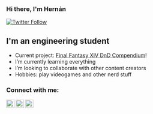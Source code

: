 ### Hi there, I'm Hernán

[![Twitter Follow](https://img.shields.io/twitter/follow/hernobdr?color=0084b4&logo=twitter&style=for-the-badge)](https://twitter.com/intent/follow?screen_name=hernobdr)

## I'm an engineering student

- Current project: [Final Fantasy XIV DnD Compendium][current_project]!
- I’m currently learning everything
- I’m looking to collaborate with other content creators
- Hobbies: play videogames and other nerd stuff

### Connect with me:

[<img align="left" alt="hernobdr | Twitter" width="22px" src="https://cdn.jsdelivr.net/npm/simple-icons@v3/icons/twitter.svg" />][twitter]
[<img align="left" alt="eltuerta | Reddit" width="22px" src="https://cdn.jsdelivr.net/npm/simple-icons@3.13.0/icons/reddit.svg">][reddit]
[<img align="left" alt="Irioto | Reddit" width="22px" src="https://cdn.jsdelivr.net/npm/simple-icons@3.13.0/icons/twitch.svg">][twitch]

[current_project]: https://github.com/hernobdr/Final-Fantasy-XIV-DnD-Compendium 
[twitter]: https://twitter.com/hernobdr
[reddit]: https://www.reddit.com/user/eltuerta/
[twitch]: https://www.twitch.tv/irioto
